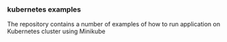 ### kubernetes examples
The repository contains a number of examples of how to run application on Kubernetes cluster using Minikube
